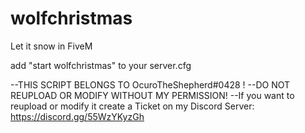 # wolfchristmas
Let it snow in FiveM

add "start wolfchristmas" to your server.cfg

--THIS SCRIPT BELONGS TO OcuroTheShepherd#0428 !
--DO NOT REUPLOAD OR MODIFY WITHOUT MY PERMISSION!
--If you want to reupload or modify it create a Ticket on my Discord Server: https://discord.gg/55WzYKyzGh
